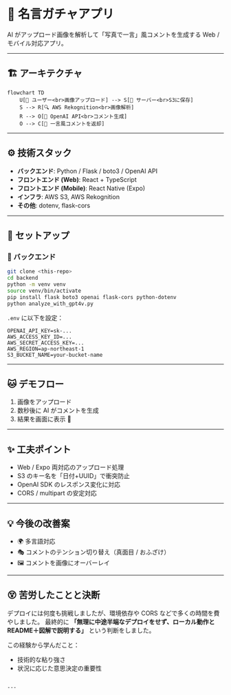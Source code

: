 # 📸 名言ガチャアプリ
AI がアップロード画像を解析して「写真で一言」風コメントを生成する Web / モバイル対応アプリ。

---

## 🏗️ アーキテクチャ
```mermaid
flowchart TD
    U[🧑 ユーザー<br>画像アップロード] --> S[💾 サーバー<br>S3に保存]
    S --> R[🔍 AWS Rekognition<br>画像解析]
    R --> O[🤖 OpenAI API<br>コメント生成]
    O --> C[💬 一言風コメントを返却]
````

---

## ⚙️ 技術スタック

* **バックエンド**: Python / Flask / boto3 / OpenAI API
* **フロントエンド (Web)**: React + TypeScript
* **フロントエンド (Mobile)**: React Native (Expo)
* **インフラ**: AWS S3, AWS Rekognition
* **その他**: dotenv, flask-cors

---

## 🚀 セットアップ

### 🔧 バックエンド

```bash
git clone <this-repo>
cd backend
python -m venv venv
source venv/bin/activate
pip install flask boto3 openai flask-cors python-dotenv
python analyze_with_gpt4v.py
```

`.env` に以下を設定：

```env
OPENAI_API_KEY=sk-...
AWS_ACCESS_KEY_ID=...
AWS_SECRET_ACCESS_KEY=...
AWS_REGION=ap-northeast-1
S3_BUCKET_NAME=your-bucket-name
```

---

## 🐱 デモフロー

1. 画像をアップロード
2. 数秒後に AI がコメントを生成
3. 結果を画面に表示 🎉

---

## ✨ 工夫ポイント

* Web / Expo 両対応のアップロード処理
* S3 のキー名を「日付+UUID」で衝突防止
* OpenAI SDK のレスポンス変化に対応
* CORS / multipart の安定対応

---

## 💡 今後の改善案

* 🌍 多言語対応
* 🎭 コメントのテンション切り替え（真面目 / おふざけ）
* 🖼️ コメントを画像にオーバーレイ

---

## 😵 苦労したことと決断

デプロイには何度も挑戦しましたが、環境依存や CORS などで多くの時間を費やしました。
最終的に **「無理に中途半端なデプロイをせず、ローカル動作と README＋図解で説明する」** という判断をしました。

この経験から学んだこと：

* 技術的な粘り強さ
* 状況に応じた意思決定の重要性

```

---





